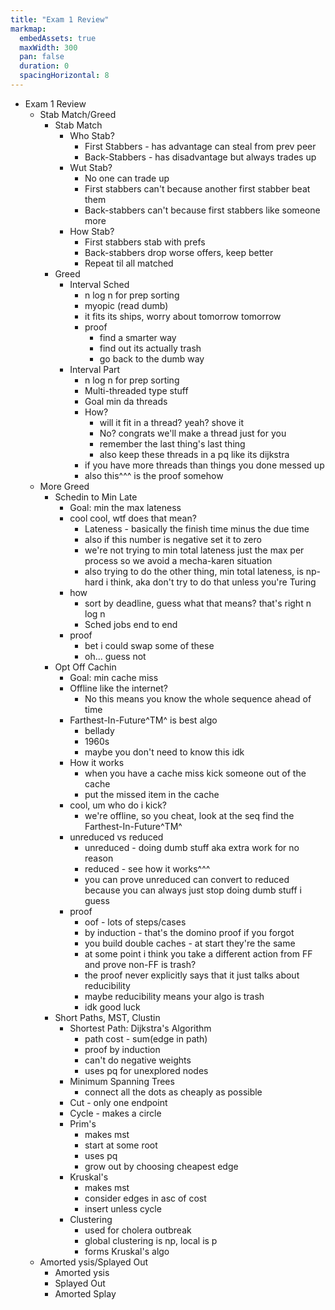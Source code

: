 ```yaml
---
title: "Exam 1 Review"
markmap:
  embedAssets: true
  maxWidth: 300
  pan: false
  duration: 0
  spacingHorizontal: 8
---
```


- Exam 1 Review
  - Stab Match/Greed
    - Stab Match
      - Who Stab?
        - First Stabbers - has advantage can steal from prev peer
        - Back-Stabbers - has disadvantage but always trades up
      - Wut Stab?
        - No one can trade up
        - First stabbers can't because another first stabber beat them
        - Back-stabbers can't because first stabbers like someone more
      - How Stab?
        - First stabbers stab with prefs
        - Back-stabbers drop worse offers, keep better
        - Repeat til all matched
    - Greed
      - Interval Sched
        - n log n for prep sorting
        - myopic (read dumb)
        - it fits its ships, worry about tomorrow tomorrow
        - proof
          - find a smarter way
          - find out its actually trash
          - go back to the dumb way
      - Interval Part
        - n log n for prep sorting
        - Multi-threaded type stuff
        - Goal min da threads
        - How?
          - will it fit in a thread? yeah? shove it
          - No? congrats we'll make a thread just for you
          - remember the last thing's last thing
          - also keep these threads in a pq like its dijkstra
        - if you have more threads than things you done messed up
        - also this^^^ is the proof somehow
  - More Greed
    - Schedin to Min Late
      - Goal: min the max lateness
      - cool cool, wtf does that mean?
        - Lateness - basically the finish time minus the due time
        - also if this number is negative set it to zero
        - we're not trying to min total lateness just the max per process so we avoid a mecha-karen situation
        - also trying to do the other thing, min total lateness, is np-hard i think, aka don't try to do that unless you're Turing
      - how
        - sort by deadline, guess what that means? that's right n log n
        - Sched jobs end to end
      - proof
        - bet i could swap some of these
        - oh... guess not
    - Opt Off Cachin
      - Goal: min cache miss
      - Offline like the internet?
        - No this means you know the whole sequence ahead of time
      - Farthest-In-Future^TM^ is best algo
        - bellady
        - 1960s
        - maybe you don't need to know this idk
      - How it works
        - when you have a cache miss kick someone out of the cache
        - put the missed item in the cache
      - cool, um who do i kick?
        - we're offline, so you cheat, look at the seq find the Farthest-In-Future^TM^
      - unreduced vs reduced
        - unreduced - doing dumb stuff aka extra work for no reason
        - reduced - see how it works^^^
        - you can prove unreduced can convert to reduced because you can always just stop doing dumb stuff i guess
      - proof
        - oof - lots of steps/cases
        - by induction - that's the domino proof if you forgot
        - you build double caches - at start they're the same
        - at some point i think you take a different action from FF and prove non-FF is trash?
        - the proof never explicitly says that it just talks about reducibility
        - maybe reducibility means your algo is trash
        - idk good luck
    - Short Paths, MST, Clustin
      - Shortest Path: Dijkstra's Algorithm
        - path cost - sum(edge in path)
        - proof by induction
        - can't do negative weights
        - uses pq for unexplored nodes
      - Minimum Spanning Trees
        - connect all the dots as cheaply as possible
      - Cut - only one endpoint
      - Cycle - makes a circle
      - Prim's
        - makes mst
        - start at some root
        - uses pq
        - grow out by choosing cheapest edge
      - Kruskal's
        - makes mst
        - consider edges in asc of cost
        - insert unless cycle
      - Clustering
        - used for cholera outbreak
        - global clustering is np, local is p
        - forms Kruskal's algo
  - Amorted ysis/Splayed Out
    - Amorted ysis
    - Splayed Out
    - Amorted Splay
